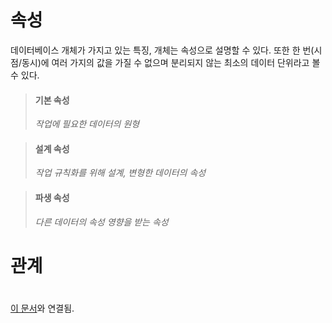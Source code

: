 # 속성
데이터베이스 개체가 가지고 있는 특징, 개체는 속성으로 설명할 수 있다. 또한 한 번(시점/동시)에 여러 가지의 값을 가질 수 없으며 분리되지 않는 최소의 데이터 단위라고 볼 수 있다.

>#### 기본 속성
> *작업에 필요한 데이터의 원형*

>#### 설계 속성
> *작업 규칙화를 위해 설계, 변형한 데이터의 속성*

>#### 파생 속성
> *다른 데이터의 속성 영향을 받는 속성*

# 관계


#
[이 문서](https://github.com/CharmStrange/Study/blob/%EC%9D%B8%EA%B3%B5%EC%A7%80%EB%8A%A5/DataBase/Entity%26ERD.md)와 연결됨.
